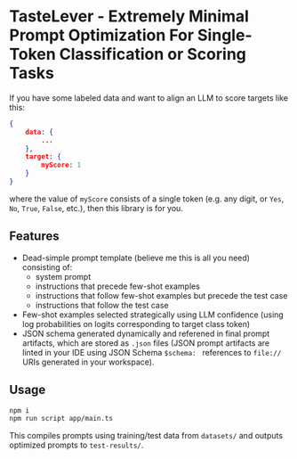 # TasteLever - Extremely Minimal Prompt Optimization For Single-Token Classification or Scoring Tasks

If you have some labeled data and want to align an LLM to score targets like this:
```json
{
	data: {
		...
	},
	target: {
		myScore: 1
	}
}
```
where the value of `myScore` consists of a single token (e.g. any digit, or `Yes`, `No`, `True`, `False`, etc.), then this library is for you.

## Features
- Dead-simple prompt template (believe me this is all you need) consisting of:
    - system prompt
    - instructions that precede few-shot examples
    - instructions that follow few-shot examples but precede the test case
    - instructions that follow the test case
- Few-shot examples selected strategically using LLM confidence (using log probabilities on logits corresponding to target class token)
- JSON schema generated dynamically and referened in final prompt artifacts, which are stored as `.json` files (JSON prompt artifacts are linted in your IDE using JSON Schema `$schema: ` references to `file://` URIs generated in your workspace).

## Usage

```bash
npm i
npm run script app/main.ts
```

This compiles prompts using training/test data from `datasets/` and outputs optimized prompts to `test-results/`.